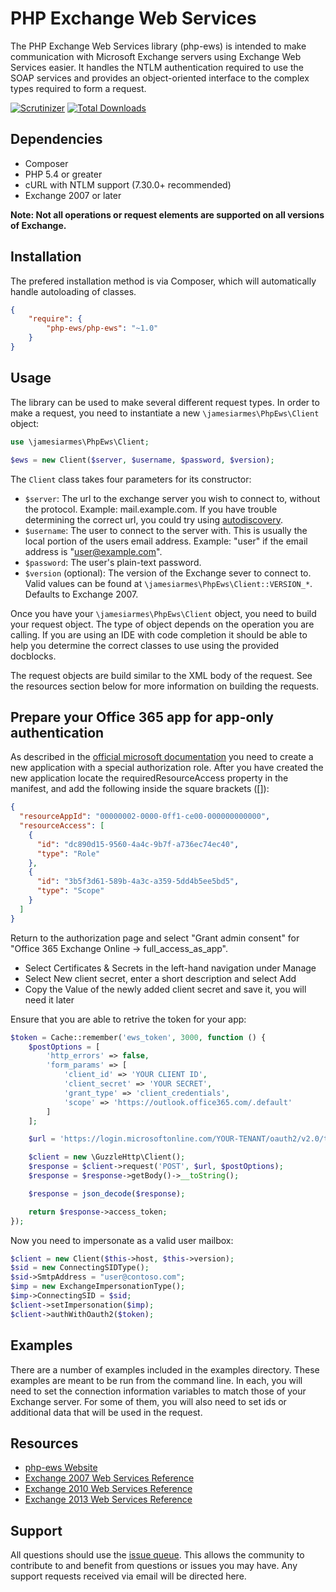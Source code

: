 # PHP Exchange Web Services

The PHP Exchange Web Services library (php-ews) is intended to make
communication with Microsoft Exchange servers using Exchange Web Services
easier. It handles the NTLM authentication required to use the SOAP
services and provides an object-oriented interface to the complex types
required to form a request.

[![Scrutinizer](https://img.shields.io/scrutinizer/g/jamesiarmes/php-ews.svg?style=flat-square)][1]
[![Total Downloads](https://img.shields.io/packagist/dt/php-ews/php-ews.svg?style=flat-square)][2]

## Dependencies

* Composer
* PHP 5.4 or greater
* cURL with NTLM support (7.30.0+ recommended)
* Exchange 2007 or later

**Note: Not all operations or request elements are supported on all versions of
Exchange.**

## Installation

The prefered installation method is via Composer, which will automatically
handle autoloading of classes.

```json
{
    "require": {
        "php-ews/php-ews": "~1.0"
    }
}
```

## Usage

The library can be used to make several different request types. In order to
make a request, you need to instantiate a new `\jamesiarmes\PhpEws\Client`
object:

```php
use \jamesiarmes\PhpEws\Client;

$ews = new Client($server, $username, $password, $version);
```

The `Client` class takes four parameters for its constructor:

* `$server`: The url to the exchange server you wish to connect to, without
  the protocol. Example: mail.example.com. If you have trouble determining the
  correct url, you could try using [autodiscovery][3].
* `$username`: The user to connect to the server with. This is usually the
  local portion of the users email address. Example: "user" if the email address
  is "user@example.com".
* `$password`: The user's plain-text password.
* `$version` (optional): The version of the Exchange sever to connect to. Valid
  values can be found at `\jamesiarmes\PhpEws\Client::VERSION_*`. Defaults to
  Exchange 2007.

Once you have your `\jamesiarmes\PhpEws\Client` object, you need to build your
request object. The type of object depends on the operation you are calling. If
you are using an IDE with code completion it should be able to help you
determine the correct classes to use using the provided docblocks.

The request objects are build similar to the XML body of the request. See the
resources section below for more information on building the requests.

## Prepare your Office 365 app for app-only authentication

As described in the [official microsoft documentation][9] you need to create a new application with a special authorization role.
After you have created the new application locate the requiredResourceAccess property in the manifest, and add the following inside the square brackets ([]):

```json
{
  "resourceAppId": "00000002-0000-0ff1-ce00-000000000000",
  "resourceAccess": [
    {
      "id": "dc890d15-9560-4a4c-9b7f-a736ec74ec40",
      "type": "Role"
    },
    {
      "id": "3b5f3d61-589b-4a3c-a359-5dd4b5ee5bd5",
      "type": "Scope"
    }
  ]
}
```

Return to the authorization page and select "Grant admin consent" for "Office 365 Exchange Online -> full_access_as_app".

 * Select Certificates & Secrets in the left-hand navigation under Manage
 * Select New client secret, enter a short description and select Add
 * Copy the Value of the newly added client secret and save it, you will need it later

Ensure that you are able to retrive the token for your app:

```php
$token = Cache::remember('ews_token', 3000, function () {
    $postOptions = [
        'http_errors' => false,
        'form_params' => [
            'client_id' => 'YOUR CLIENT ID',
            'client_secret' => 'YOUR SECRET',
            'grant_type' => 'client_credentials',
            'scope' => 'https://outlook.office365.com/.default'
        ]
    ];

    $url = 'https://login.microsoftonline.com/YOUR-TENANT/oauth2/v2.0/token'; //YOUR- TENANT is your primary domain (eg contoso.com)

    $client = new \GuzzleHttp\Client();
    $response = $client->request('POST', $url, $postOptions);
    $response = $response->getBody()->__toString();

    $response = json_decode($response);

    return $response->access_token;
});
```

Now you need to impersonate as a valid user mailbox:

```php
$client = new Client($this->host, $this->version);
$sid = new ConnectingSIDType();
$sid->SmtpAddress = "user@contoso.com";
$imp = new ExchangeImpersonationType();
$imp->ConnectingSID = $sid;
$client->setImpersonation($imp);
$client->authWithOauth2($token);
```

## Examples

There are a number of examples included in the examples directory. These
examples are meant to be run from the command line. In each, you will need to
set the connection information variables to match those of your Exchange server.
For some of them, you will also need to set ids or additional data that will be
used in the request.

## Resources

* [php-ews Website][4]
* [Exchange 2007 Web Services Reference][5]
* [Exchange 2010 Web Services Reference][4]
* [Exchange 2013 Web Services Reference][7]

## Support

All questions should use the [issue queue][8]. This allows the community to
contribute to and benefit from questions or issues you may have. Any support
requests received via email will be directed here.

[1]: https://scrutinizer-ci.com/g/jamesiarmes/php-ews
[2]: https://packagist.org/packages/php-ews/php-ews
[3]: https://github.com/jamesiarmes/php-ews/tree/master/examples/autodiscover
[4]: http://www.jamesarmes.com/php-ews/
[5]: http://msdn.microsoft.com/library/bb204119\(v=EXCHG.80\).aspx
[6]: http://msdn.microsoft.com/library/bb204119\(v=exchg.140\).aspx
[7]: http://msdn.microsoft.com/library/bb204119\(v=exchg.150\).aspx
[8]: https://github.com/jamesiarmes/php-ews/issues
[9]: https://learn.microsoft.com/en-us/exchange/client-developer/exchange-web-services/how-to-authenticate-an-ews-application-by-using-oauth

